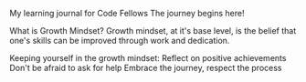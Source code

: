 My learning journal for Code Fellows
The journey begins here!

What is Growth Mindset?
Growth mindset, at it's base level, is the belief that one's skills can be improved through work and dedication.

Keeping yourself in the growth mindset:
Reflect on positive achievements
Don't be afraid to ask for help
Embrace the journey, respect the process
